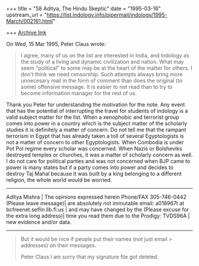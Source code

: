 +++
title = "58 Aditya, The Hindu Skeptic"
date = "1995-03-16"
upstream_url = "https://list.indology.info/pipermail/indology/1995-March/002161.html"

+++
[Archive link](https://list.indology.info/pipermail/indology/1995-March/002161.html)

On Wed, 15 Mar 1995, Peter Claus wrote:

> I agree, many of us on the list are interested in India, and Indology
> as the study of a living and dynamic civilization and nation. 
> What may seem "political" to some may be at the heart of the matter for others. 
> I don't think we need censorship.  Such attempts always bring more
> unnecesary mail in the form of comment than does the original (to some)
> offensive message.  It is easier to not read than to try to become
> information manager for the rest of us.

Thank you Peter for understanding the motivation for the note. Any event 
that has the potential of interrupting the travel for students of 
indology is a valid subject matter for the list. When a xenophobic and 
terrorist group comes into power in a country which is the subject 
matter of the scholarly studies it is definitely a matter of concern. Do 
not tell me that the rampant terrorism in Egypt that has already taken a toll 
of several Egyptologists is not a matter of concern to other 
Egyptologists. When Combodia is under Pot Pol regime every scholar was 
concerned. When Nazis or Bolsheviks destroyed temples or churches, it was 
a matter of scholarly concern as well. 
I do not care for political parties and was not concerned when BJP came 
to power is many states but if a party comes into power and decides to 
destroy Taj Mahal because it was built by a king belonging to a different 
religion, the whole world would be worried.

****************************************************************************
Aditya Mishra                                | The opinions expressed herein
Phone/FAX 305-746-0442 (Please leave message)| are absolutely not immutable
email: a018967t at bcfreenet.seflin.lib.fl.us   | and may have changed by the
   (Please excuse for the extra long address)| time you read them due to the
Prodigy: TVDS96A                             | new evidence and/or data.
****************************************************************************                                             
> But it would be nice if people put their names (not just email > addresses) on their messages.
> 
> Peter Claus
I am sorry that my signature file got deleted.





